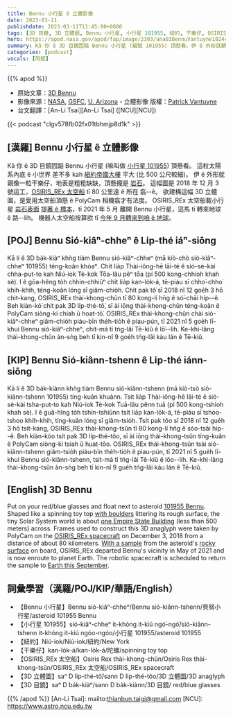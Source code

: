 ```yaml
---
title: Bennu 小行星 ê 立體影像
date: 2023-03-11
publishdate: 2023-03-11T11:45:00+0800
tags: [3D 目鏡, 3D 立體圖, Bennu 小行星, 小行星 101955, 紐約, 干樂仔, OSIRIS_REx 太空船]
hero: https://apod.nasa.gov/apod/fap/image/2303/ana03BennuVantuyne1024c.jpg
summary: Kā 你 ê 3D 目鏡囥踮 Bennu 小行星 (編號 101955) 頂懸看。伊 ê 外形就親像一个干樂仔，地表是粗粗缺缺，頂懸攏是岩石。
categories: [podcast]
vocals: [阿錕]
---
```


{{% apod %}}

- 原始文章：[3D Bennu](https://apod.nasa.gov/apod/ap230311.html)
- 影像來源：[NASA](https://www.nasa.gov/), [GSFC](https://www.nasa.gov/goddard), [U. Arizona](https://www.lpl.arizona.edu/research/orex) - 立體影像 版權：[Patrick Vantuyne](https://www.hq.nasa.gov/alsj/ApAnPaVa.html)
- 台文翻譯：[An-Li Tsai][An-Li Tsai] ([NCU][NCU])

{{< podcast "clgv578fb02fx01tbhmjp8d1k" >}}

## [漢羅] Bennu 小行星 ê 立體影像
Kā 你 ê 3D 目鏡囥踮 Bennu 小行星 (嘛叫做 [小行星 101955][101955 Bennu]) 頂懸看。
這粒太陽系內底 ê 小世界 差不多 kah [紐約帝國大樓][one Empire State Building] 平大 (比 500 公尺較細)。
伊 ê 外形就親像一粒干樂仔，地表是粗粗缺缺，頂懸攏是 [岩石][with boulders]。
這幅圖是 2018 年 12 月 3 號這工，[OSIRIS_REx 太空船][OSIRIS_REx spacecraft] tī 80 公里遠 ê 所在 翕--ê。
欲建構這幅 3D 立體圖，是愛用太空船頂懸 ê PolyCam 相機翕才有法度。
OSIRIS_REx 太空船載小行星 [岩石表面][rocky surface] [提著 ê 標本][With a sample]，tī 2021 年 5 月 離開 Bennu 小行星，這馬 tī 轉來地球 ê 路--lih。
機器人太空船按算欲 tī [今年 9 月轉來到咱 ê 地球][Earth this September]。

## [POJ] Bennu Sió-kiâⁿ-chheⁿ ê Li̍p-thé iáⁿ-siōng
Kā lí ê 3D ba̍k-kiàⁿ khǹg tiàm Bennu sió-kiâⁿ-chheⁿ (mā kiò-chò sió-kiâⁿ-chheⁿ 101955) téng-koân khòaⁿ.
Chit lia̍p Thài-iông-hē lāi-té ê sió-sè-kài chha-put-to kah Niú-iok Tè-kok Tōa-lâu pêⁿ tōa (pí 500 kong-chhioh khah sè).
I ê gōa-hêng to̍h chhin-chhiūⁿ chi̍t lia̍p kan-lo̍k-á, tē-piáu sī chho͘-chho͘ khih-khih, téng-koân lóng sī giâm-chio̍h.
Chit pak tô͘ sī 2018 nî 12 goe̍h 3 hō chit-kang, OSIRIS_REx thài-khong-chûn tī 80 kong-lí hn̄g ê só͘-chāi hip--ê.
Beh kiàn-kò͘ chit pak 3D li̍p-thé-tô͘, sī ài iōng thài-khong-chûn téng-koân ê PolyCam siòng-ki chiah ū hoat-tō͘.
OSIRIS_REx thài-khong-chûn chài sió-kiâⁿ-chheⁿ giâm-chio̍h piáu-bīn the̍h-tio̍h ê piau-pún, tī 2021 nî 5 goe̍h lī-khui Bennu sió-kiâⁿ-chheⁿ, chit-má tī tńg-lâi Tē-kiû ê lō͘--lih.
Ke-khì-lâng thài-khong-chûn àn-sǹg beh tī kin-nî 9 goe̍h tńg-lâi kàu lán ê Tē-kiû.

## [KIP] Bennu Sió-kiânn-tshenn ê Li̍p-thé iánn-siōng
Kā lí ê 3D ba̍k-kiànn khǹg tiàm Bennu sió-kiânn-tshenn (mā kiò-tsò sió-kiânn-tshenn 101955) tíng-kuân khuànn.
Tsit lia̍p Thài-iông-hē lāi-té ê sió-sè-kài tsha-put-to kah Niú-iok Tè-kok Tuā-lâu pênn tuā (pí 500 kong-tshioh khah sè).
I ê guā-hîng to̍h tshin-tshiūnn tsi̍t lia̍p kan-lo̍k-á, tē-piáu sī tshoo-tshoo khih-khih, tíng-kuân lóng sī giâm-tsio̍h.
Tsit pak tôo sī 2018 nî 12 gue̍h 3 hō tsit-kang, OSIRIS_REx thài-khong-tsûn tī 80 kong-lí hn̄g ê sóo-tsāi hip--ê.
Beh kiàn-kòo tsit pak 3D li̍p-thé-tôo, sī ài iōng thài-khong-tsûn tíng-kuân ê PolyCam siòng-ki tsiah ū huat-tōo.
OSIRIS_REx thài-khong-tsûn tsài sió-kiânn-tshenn giâm-tsio̍h piáu-bīn the̍h-tio̍h ê piau-pún, tī 2021 nî 5 gue̍h lī-khui Bennu sió-kiânn-tshenn, tsit-má tī tńg-lâi Tē-kiû ê lōo--lih.
Ke-khì-lâng thài-khong-tsûn àn-sǹg beh tī kin-nî 9 gue̍h tńg-lâi kàu lán ê Tē-kiû.

## [English] 3D Bennu
Put on your red/blue glasses and float next to asteroid [101955 Bennu][101955 Bennu].
Shaped like a spinning toy top [with boulders][with boulders] littering its rough surface, the tiny Solar System world is about [one Empire State Building][one Empire State Building] (less than 500 meters) across.
Frames used to construct this 3D anaglyph were taken by PolyCam on the [OSIRIS_REx spacecraft][OSIRIS_REx spacecraft] on December 3, 2018 from a distance of about 80 kilometers.
[With a sample][With a sample] from the asteroid's [rocky surface][rocky surface] on board, OSIRIS_REx departed Bennu's vicinity in May of 2021 and is now enroute to planet Earth.
The robotic spacecraft is scheduled to return the sample to [Earth this September][Earth this September].


## 詞彙學習（漢羅/POJ/KIP/華語/English）
- 【Bennu 小行星】Bennu sió-kiâⁿ-chheⁿ/Bennu sió-kiânn-tshenn/貝努小行星/asteroid 101955 Bennu
- 【小行星 101955】sió-kiâⁿ-chheⁿ it-khòng it-kiú ngó͘-ngó͘/sió-kiânn-tshenn it-khòng it-kiú ngóo-ngóo/小行星 101955/asteroid 101955
- 【紐約】Niú-iok/Niú-iok/紐約/New York
- 【干樂仔】kan-lo̍k-á/kan-lo̍k-á/陀螺/spinning toy top
- 【OSIRIS_REx 太空船】Osiris Rex thài-khong-chûn/Osiris Rex thài-khong-tsûn/OSIRIS_REx 太空船/OSIRIS_REx spacecraft
- 【3D 立體圖】saⁿ D li̍p-thé-tô͘/sann D li̍p-thé-tôo/3D 立體圖/3D anaglyph 
- 【3D 目鏡】saⁿ D ba̍k-kiàⁿ/sann D ba̍k-kiànn/3D 目鏡/ red/blue glasses


{{% /apod %}}
[An-Li Tsai]: mailto:thianbun.taigi@gmail.com
[NCU]: https://www.astro.ncu.edu.tw

[copyright]: https://apod.nasa.gov/apod/fap/lib/about_apod.html#srapply
[License]: https://creativecommons.org/licenses/by/2.0/

[101955 Bennu]:https://solarsystem.nasa.gov/asteroids-comets-and-meteors/asteroids/101955-bennu/overview/
[with boulders]:https://www.youtube.com/watch?v=QunVAWABQSc
[one Empire State Building]:https://en.wikipedia.org/wiki/Empire_State_Building
[OSIRIS_REx spacecraft]:https://www.nasa.gov/osiris-rex
[With a sample]:https://apod.nasa.gov/apod/ap201022.html
[rocky surface]:https://www.nasa.gov/feature/goddard/2021/nasa-mission-helps-solve-a-mystery-why-are-some-asteroid-surfaces-rocky
[Earth this September]:https://www.nasa.gov/feature/goddard/2022/1st-nasa-asteroid-sample-return-mission-on-track-for-fall-23-delivery

